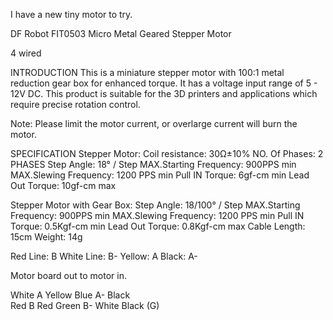 I have a new tiny motor to try.

DF Robot FIT0503 Micro Metal Geared Stepper Motor

4 wired


INTRODUCTION
This is a miniature stepper motor with 100:1 metal reduction gear box for enhanced torque. It has a voltage input range of 5 - 12V DC. This product is suitable for the 3D printers and applications which require precise rotation control.

Note: Please limit the motor current, or overlarge current will burn the motor.

SPECIFICATION
Stepper Motor:
Coil resistance: 30Ω±10%
NO. Of Phases: 2 PHASES
Step Angle: 18° / Step
MAX.Starting Frequency: 900PPS min
MAX.Slewing Frequency: 1200 PPS min
Pull IN Torque: 6gf-cm min
Lead Out Torque: 10gf-cm max

Stepper Motor with Gear Box:
Step Angle: 18/100° / Step
MAX.Starting Frequency: 900PPS min
MAX.Slewing Frequency: 1200 PPS min
Pull IN Torque: 0.5Kgf-cm min
Lead Out Torque: 0.8Kgf-cm max
Cable Length: 15cm
Weight: 14g

Red Line: B
White Line: B-
Yellow: A
Black: A-


Motor board out to motor in.

White A    Yellow
Blue  A-   Black       
Red   B    Red
Green B-   White
Black (G)